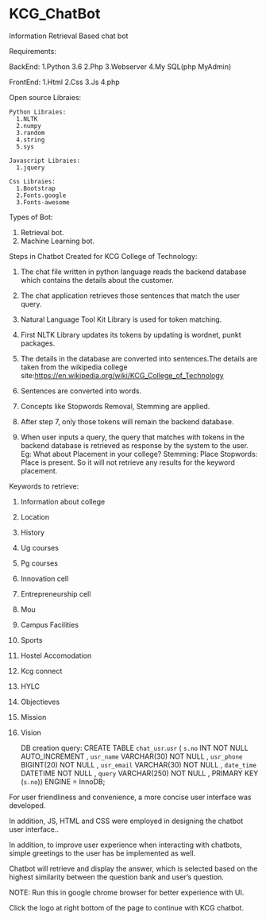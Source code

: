 # KCG_ChatBot

Information Retrieval Based chat bot

Requirements:

   BackEnd:
     1.Python 3.6
     2.Php
     3.Webserver 
     4.My SQL(php MyAdmin)
    
   FrontEnd:
     1.Html
     2.Css
     3.Js
     4.php
    
  Open source Libraies:
  
    Python Libraies:
      1.NLTK
      2.numpy
      3.random
      4.string
      5.sys
      
    Javascript Libraies:
      1.jquery
      
    Css Libraies:
      1.Bootstrap
      2.Fonts.google
      3.Fonts-awesome    
      
Types of Bot:
   1. Retrieval bot.
   2. Machine Learning bot.
   
Steps in Chatbot Created for KCG College of Technology:


   1. The chat file written in python language reads the backend database which contains the details
      about the customer.
      
   2. The chat application retrieves those sentences that match the user query.
   
   3. Natural Language Tool Kit Library is used for token matching.
   
   4. First NLTK Library updates its tokens by updating is wordnet, punkt packages.
   
   5. The details in the database are converted into sentences.The details are taken from the wikipedia college
      site:https://en.wikipedia.org/wiki/KCG_College_of_Technology
   
   6. Sentences are converted into words.
   
   7. Concepts like Stopwords Removal, Stemming are applied.
   
   8. After step 7, only those tokens will remain the backend database.
   
   9. When user inputs a query, the query that matches with tokens in the backend database is
      retrieved as response by the system to the user.
Eg:
What about Placement in your college?
Stemming: Place
Stopwords: Place is present.
So it will not retrieve any results for the keyword placement.

Keywords to retrieve:
1.	Information about college

2.	Location

3.	History

4.	Ug courses

5.	Pg courses

6.	Innovation cell

7.	Entrepreneurship cell

8.	Mou

9.	Campus Facilities

10. Sports

11. Hostel Accomodation

12. Kcg connect

13. HYLC

14. Objectieves

15. Mission

16. Vision

  
      
    DB creation query:
      CREATE TABLE `chat_usr`.`usr` ( `s.no` INT NOT NULL AUTO_INCREMENT , `usr_name` VARCHAR(30) NOT NULL , `usr_phone` BIGINT(20) NOT       NULL , `usr_email` VARCHAR(30) NOT NULL , `date_time` DATETIME NOT NULL , `query` VARCHAR(250) NOT NULL , PRIMARY KEY (`s.no`))         ENGINE = InnoDB;

For user friendliness and convenience, a more concise user interface was developed. 

In addition, JS, HTML and CSS were employed in designing the chatbot user interface..

In addition, to improve user experience when interacting with chatbots, simple greetings to the user has be implemented as well.

Chatbot will retrieve and display the answer, which is selected based on the highest similarity between the question bank and user’s question.

NOTE:
   Run this in google chrome browser for better experience with UI.
   
   Click the logo at right bottom of the page to continue with KCG chatbot.
